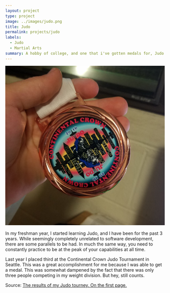 ```yaml
---
layout: project
type: project
image: ../images/judo.png
title: Judo
permalink: projects/judo
labels:
  - Judo
  - Martial Arts
summary: A hobby of college, and one that i've gotten medals for, Judo
---
```

 
   <img class="ui small right floated rounded image" src="../images/medal.jpg">
 
In my freshman year, I started learning Judo, and I have been for the past 3 years. While seemingly completely unrelated to software development, there are some parallels to be had. In much the same way, you need to constantly practice to be at the peak of your capabilities at all time. 

Last year I placed third at the Continental Crown Judo Tournament in Seattle. This was a great accomplishment for me because I was able to get a medal. This was somewhat dampened by the fact that there was only three people competing in my weight division. But hey, still counts.

Source: <a href="https://docs.google.com/viewer?a=v&pid=sites&srcid=ZGVmYXVsdGRvbWFpbnxjb250aW5lbnRhbGNyb3dufGd4OjIxZjM5YWQ4OTczOTYwMzA"><i class="large github icon "></i>The results of my Judo tourney. On the first page.</a>

